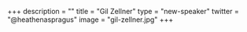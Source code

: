 +++
description = ""
title = "Gil Zellner"
type = "new-speaker"
twitter = "@heathenaspragus"
image = "gil-zellner.jpg"
+++